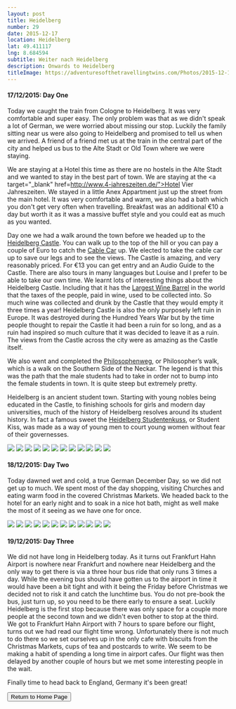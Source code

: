 ```yaml
---
layout: post
title: Heidelberg
number: 29
date: 2015-12-17
location: Heidelberg
lat: 49.411117
lng: 8.684594
subtitle: Weiter nach Heidelberg
description: Onwards to Heidelberg
titleImage: https://adventuresofthetravellingtwins.com/Photos/2015-12-17-Heidelberg/cover-min.JPG
---
```


<h4>17/12/2015: Day One</h4>

Today we caught the train from Cologne to Heidelberg. It was very comfortable and super easy. The only problem was that as we didn't speak a lot of German, we were worried about missing our stop. Luckily the family sitting near us were also going to Heidelberg and promised to tell us when we arrived.
A friend of a friend met us at the train in the central part of the city and helped us bus to the Alte Stadt or Old Town where we were staying.

We are staying at a Hotel this time as there are no hostels in the Alte Stadt and we wanted to stay in the best part of town. 
We are staying at the <a target="_blank" href=http://www.4-jahreszeiten.de/">Hotel Vier Jahreszeiten</a>. We stayed in a little Anex Appartment just up the street from the main hotel. It was very comfortable and warm, we also had a bath which you don't get very often when travelling. 
Breakfast was an additional €10 a day but worth it as it was a massive buffet style and you could eat as much as you wanted. 

Day one we had a walk around the town before we headed up to the <a target="_blank" href="http://www.schloss-heidelberg.de/en/home/">Heidelberg Castle</a>. You can walk up to the top of the hill or you can pay a couple of Euro to catch the <a target="_blank" href="https://www.tourism-bw.com/Media/Attraktionen/Heidelberg-Cable-Car">Cable Car</a> up. We elected to take the cable car up to save our legs and to see the views.
The Castle is amazing, and very reasonably priced. For €13 you can get entry and an Audio Guide to the Castle. There are also tours in many languages but Louise and I prefer to be able to take our own time. 
We learnt lots of interesting things about the Heidelberg Castle. Including that it has the <a target="_blank" href="https://luxeadventuretraveler.com/heidelberg-castle/">Largest Wine Barrel</a> in the world that the taxes of the people, paid in wine, used to be collected into. So much wine was collected and drunk by the Castle that they would empty it three times a year!
Heidelberg Castle is also the only purposely left ruin in Europe. It was destroyed during the Hundred Years War but by the time people thought to repair the Castle it had been a ruin for so long, and as a ruin had inspired so much culture that it was decided to leave it as a ruin.
The views from the Castle across the city were as amazing as the Castle itself.

We also went and completed the <a target="_blank" href="https://www.tourism-heidelberg.com/explore/historical-sights/heiligenberg/philosophers-walk/index_eng.html">Philosophenweg</a>, or Philosopher’s walk, which is a walk on the Southern Side of the Neckar. The legend is that this was the path that the male students had to take in order not to bump into the female students in town.
It is quite steep but extremely pretty.

Heidelberg is an ancient student town. Starting with young nobles being educated in the Castle, to finishing schools for girls and modern day universities, much of the history of Heidelberg resolves around its student history.
In fact a famous sweet the <a target="_blank" href="http://www.studentenkuss.com/english/geschichte.html">Heidelberg Studentenkuss</a>, or Student Kiss, was made as a way of young men to court young women without fear of their governesses.

<img src="https://adventuresofthetravellingtwins.com/Photos/2015-12-17-Heidelberg/day11-min.jpg" class="image1">
<img src="https://adventuresofthetravellingtwins.com/Photos/2015-12-17-Heidelberg/day12-min.jpg" class="image1">
<img src="https://adventuresofthetravellingtwins.com/Photos/2015-12-17-Heidelberg/day13-min.jpg" class="image1">
<img src="https://adventuresofthetravellingtwins.com/Photos/2015-12-17-Heidelberg/day14-min.jpg" class="image1">
<img src="https://adventuresofthetravellingtwins.com/Photos/2015-12-17-Heidelberg/day15-min.jpg" class="image1">
<img src="https://adventuresofthetravellingtwins.com/Photos/2015-12-17-Heidelberg/day16-min.jpg" class="image1">
<img src="https://adventuresofthetravellingtwins.com/Photos/2015-12-17-Heidelberg/day17-min.jpg" class="image1">
<img src="https://adventuresofthetravellingtwins.com/Photos/2015-12-17-Heidelberg/day18-min.jpg" class="image1">
<img src="https://adventuresofthetravellingtwins.com/Photos/2015-12-17-Heidelberg/day19-min.jpg" class="image1">
<img src="https://adventuresofthetravellingtwins.com/Photos/2015-12-17-Heidelberg/day110-min.jpg" class="image1">
<img src="https://adventuresofthetravellingtwins.com/Photos/2015-12-17-Heidelberg/day111-min.jpg" class="image1">
<img src="https://adventuresofthetravellingtwins.com/Photos/2015-12-17-Heidelberg/day112-min.jpg" class="image1">

<h4>18/12/2015: Day Two</h4>

Today dawned wet and cold, a true German December Day, so we did not get up to much. We spent most of the day shopping, visiting Churches and eating warm food in the covered Christmas Markets. 
We headed back to the hotel for an early night and to soak in a nice hot bath, might as well make the most of it seeing as we have one for once.

<img src="https://adventuresofthetravellingtwins.com/Photos/2015-12-17-Heidelberg/day21-min.jpg" class="image1">
<img src="https://adventuresofthetravellingtwins.com/Photos/2015-12-17-Heidelberg/day22-min.jpg" class="image1">
<img src="https://adventuresofthetravellingtwins.com/Photos/2015-12-17-Heidelberg/day23-min.jpg" class="image1">
<img src="https://adventuresofthetravellingtwins.com/Photos/2015-12-17-Heidelberg/day24-min.jpg" class="image1">
<img src="https://adventuresofthetravellingtwins.com/Photos/2015-12-17-Heidelberg/day25-min.jpg" class="image1">
<img src="https://adventuresofthetravellingtwins.com/Photos/2015-12-17-Heidelberg/day26-min.jpg" class="image1">
<img src="https://adventuresofthetravellingtwins.com/Photos/2015-12-17-Heidelberg/day27-min.jpg" class="image1">
<img src="https://adventuresofthetravellingtwins.com/Photos/2015-12-17-Heidelberg/day28-min.jpg" class="image1">
<img src="https://adventuresofthetravellingtwins.com/Photos/2015-12-17-Heidelberg/day29-min.jpg" class="image1">
<img src="https://adventuresofthetravellingtwins.com/Photos/2015-12-17-Heidelberg/day210-min.jpg" class="image1">
<img src="https://adventuresofthetravellingtwins.com/Photos/2015-12-17-Heidelberg/day211-min.jpg" class="image1">
<img src="https://adventuresofthetravellingtwins.com/Photos/2015-12-17-Heidelberg/day212-min.jpg" class="image1">

<h4>19/12/2015: Day Three</h4>

We did not have long in Heidelberg today. As it turns out Frankfurt Hahn Airport is nowhere near Frankfurt and nowhere near Heidelberg and the only way to get there is via a three hour bus ride that only runs 3 times a day.
While the evening bus should have gotten us to the airport in time it would have been a bit tight and with it being the Friday before Christmas we decided not to risk it and catch the lunchtime bus.
You do not pre-book the bus, just turn up, so you need to be there early to ensure a seat. Luckily Heidelberg is the first stop because there was only space for a couple more people at the second town and we didn't even bother to stop at the third.
We got to Frankfurt Hahn Airport with 7 hours to spare before our flight, turns out we had read our flight time wrong. Unfortunately there is not much to do there so we set ourselves up in the only cafe with biscuits from the Christmas Markets, cups of tea and postcards to write. We seem to be making a habit of spending a long time in airport cafes.
Our flight was then delayed by another couple of hours but we met some interesting people in the wait. 

Finally time to head back to England, Germany it's been great!

<div class="wrapper">
  <input type="button" class="button" value="Return to Home Page" onclick="self.close()">
</div>
